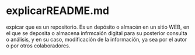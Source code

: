 # explicarREADME.md
expicar que es un repositorio. Es un depósito o almacén en un sitio WEB, en el que se deposita o almacena infrmcaión digital para su posterior consulta o análisis, y en su caso, modificación de la información, ya sea por el autor o por otros colaboradores. 
